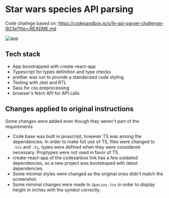 # Star wars species API parsing

Code challege based on: https://codesandbox.io/s/fe-api-parser-challenge-l823e?file=/README.md

![app](https://user-images.githubusercontent.com/2772762/221444457-b7974d6d-a6e5-4075-b6ba-e12186ac403e.png)

## Tech stack

- App boostrapped with create-react-app
- Typescript for types definition and type checks
- prettier was run to provide a standarized code styling
- Testing with Jest and RTL
- Sass for css preprocessing
- browser's fetch API for API calls

## Changes applied to original instructions

Some changes were added even though they weren't part of the requirements

- Code base was built in javascript, however TS was among the dependencies. In order to make full use of TS, files were changed to `.tsx` and `.ts`,
types were defined when they were considered necessary. Proptypes were not used in favor of TS.
- create-react-app of the codesanbox link has a few outdated dependencies, so a new project was bootstraped with latest dependencies.
- Some minimal styles were changed as the original ones didn't match the screenshot.
- Some minimal changes were made to `Species.tsx` in order to display height in inches with the symbol correctly.

